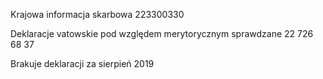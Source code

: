 Krajowa informacja skarbowa 223300330

Deklaracje vatowskie pod względem merytorycznym sprawdzane 22 726 68 37

Brakuje deklaracji za sierpień 2019
